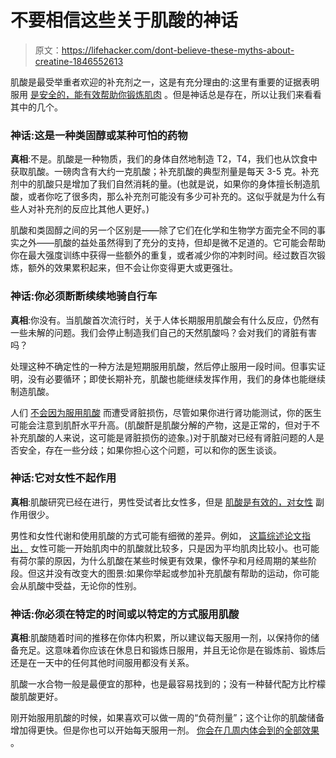 # 不要相信这些关于肌酸的神话

> 原文：<https://lifehacker.com/dont-believe-these-myths-about-creatine-1846552613>

肌酸是最受举重者欢迎的补充剂之一，这是有充分理由的:这里有重要的证据表明服用 [是安全的，能有效帮助你锻炼肌肉](https://lifehacker.com/what-lifters-should-know-about-creatine-1836735899) 。但是神话总是存在，所以让我们来看看其中的几个。



### 神话:这是一种类固醇或某种可怕的药物

**真相**:不是。肌酸是一种物质，我们的身体自然地制造 T2，T4，我们也从饮食中获取肌酸。一磅肉含有大约一克肌酸；补充肌酸的典型剂量是每天 3-5 克。补充剂中的肌酸只是增加了我们自然消耗的量。(也就是说，如果你的身体擅长制造肌酸，或者你吃了很多肉，那么补充剂可能没有多少可补充的。这似乎就是为什么有些人对补充剂的反应比其他人更好。)

肌酸和类固醇之间的另一个区别是——除了它们在化学和生物学方面完全不同的事实之外——肌酸的益处虽然得到了充分的支持，但却是微不足道的。它可能会帮助你在最大强度训练中获得一些额外的重复，或者减少你的冲刺时间。经过数百次锻炼，额外的效果累积起来，但不会让你变得更大或更强壮。

### 神话:你必须断断续续地骑自行车

**真相**:你没有。当肌酸首次流行时，关于人体长期服用肌酸会有什么反应，仍然有一些未解的问题。我们会停止制造我们自己的天然肌酸吗？会对我们的肾脏有害吗？

处理这种不确定性的一种方法是短期服用肌酸，然后停止服用一段时间。但事实证明，没有必要循环；即使长期补充，肌酸也能继续发挥作用，我们的身体也能继续制造肌酸。

人们 [不会因为服用肌酸](https://www.mayoclinic.org/drugs-supplements-creatine/art-20347591) 而遭受肾脏损伤，尽管如果你进行肾功能测试，你的医生可能会注意到肌酐水平升高。(肌酸酐是肌酸分解的产物，这是正常的，但对于不补充肌酸的人来说，这可能是肾脏损伤的迹象。)对于肌酸对已经有肾脏问题的人是否安全，存在一些分歧；如果你担心这个问题，可以和你的医生谈谈。

### 神话:它对女性不起作用

**真相**:肌酸研究已经在进行，男性受试者比女性多，但是 [肌酸是有效的，对女性](https://www.mdpi.com/2072-6643/13/3/877) 副作用很少。

男性和女性代谢和使用肌酸的方式可能有细微的差异。例如， [这篇综述论文指出，](https://jissn.biomedcentral.com/articles/10.1186/s12970-021-00412-w) 女性可能一开始肌肉中的肌酸就比较多，只是因为平均肌肉比较小。也可能有荷尔蒙的原因，为什么肌酸在某些时候更有效果，像怀孕和月经周期的某些阶段。但这并没有改变大的图景:如果你举起或参加补充肌酸有帮助的运动，你可能会从肌酸中受益，无论你的性别。

### 神话:你必须在特定的时间或以特定的方式服用肌酸

**真相**:肌酸随着时间的推移在你体内积累，所以建议每天服用一剂，以保持你的储备充足。这意味着你应该在休息日和锻炼日服用，并且无论你是在锻炼前、锻炼后还是在一天中的任何其他时间服用都没有关系。

肌酸一水合物一般是最便宜的那种，也是最容易找到的；没有一种替代配方比柠檬酸肌酸更好。

刚开始服用肌酸的时候，如果喜欢可以做一周的“负荷剂量”；这个让你的肌酸储备增加得更快。但是你也可以开始每天服用一剂。 [你会在几周内体会到的全部效果](https://examine.com/nutrition/do-i-need-to-load-creatine/) 。